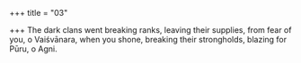+++
title = "03"

+++
The dark clans went breaking ranks, leaving their supplies, from fear of you, o Vaiśvānara, when you shone, breaking their strongholds, blazing for  Pūru, o Agni.  